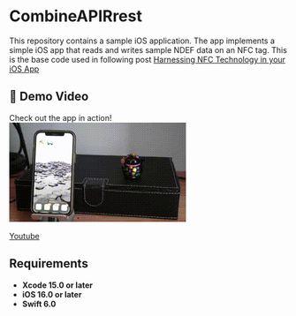 
# CombineAPIRrest
This repository contains a sample iOS application. The app implements a simple iOS app that reads and writes sample NDEF data on an NFC tag. This is the base code used in following post [Harnessing NFC Technology in your iOS App](https://javios.eu/swift/harnessing-nfc-technology-in-your-ios-app/)


## 🎥 Demo Video

Check out the app in action!  
![CombineAPIRrest Sample App review](media/review.gif)  

[Youtube](https://youtu.be/KQC92SKTqRg)

## Requirements

- **Xcode 15.0 or later**
- **iOS 16.0 or later**
- **Swift 6.0**


